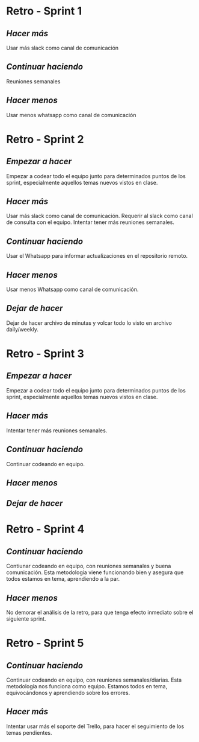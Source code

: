# Retro - Sprint 1 #

## *Hacer más* ##
Usar más slack como canal de comunicación

## *Continuar haciendo* ##
Reuniones semanales

## *Hacer menos* ##
Usar menos whatsapp como canal de comunicación

# Retro - Sprint 2 #

## *Empezar a hacer* ##
Empezar a codear todo el equipo junto para determinados puntos de los sprint, especialmente aquellos temas nuevos vistos en clase. 

## *Hacer más* ##
Usar más slack como canal de comunicación.
Requerir al slack como canal de consulta con el equipo.
Intentar tener más reuniones semanales. 

## *Continuar haciendo* ##
Usar el Whatsapp para informar actualizaciones en el repositorio remoto.

## *Hacer menos* ##
Usar menos Whatsapp como canal de comunicación.

## *Dejar de hacer* ##
Dejar de hacer archivo de minutas y volcar todo lo visto en archivo daily/weekly.

# Retro - Sprint 3 #

## *Empezar a hacer* ##
Empezar a codear todo el equipo junto para determinados puntos de los sprint, especialmente aquellos temas nuevos vistos en clase. 

## *Hacer más* ##
Intentar tener más reuniones semanales. 

## *Continuar haciendo* ##
Continuar codeando en equipo.

## *Hacer menos* ##


## *Dejar de hacer* ##


# Retro - Sprint 4 #

## *Continuar haciendo* ##
Contiunar codeando en equipo, con reuniones semanales y buena comunicación. Esta metodología viene funcionando bien y asegura que todos estamos en tema, aprendiendo a la par.

## *Hacer menos* ##
No demorar el análisis de la retro, para que tenga efecto inmediato sobre el siguiente sprint.


# Retro - Sprint 5 #

## *Continuar haciendo* ##
Continuar codeando en equipo, con reuniones semanales/diarias. Esta metodología nos funciona como equipo. Estamos todos en tema, equivocándonos y aprendiendo sobre los errores.

## *Hacer más* ##
Intentar usar más el soporte del Trello, para hacer el seguimiento de los temas pendientes.




